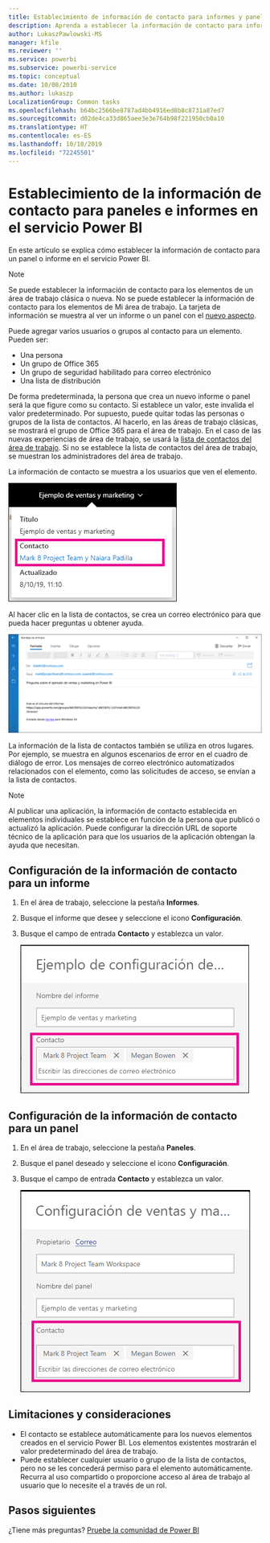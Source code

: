 ```yaml
---
title: Establecimiento de información de contacto para informes y paneles
description: Aprenda a establecer la información de contacto para informes y paneles.
author: LukaszPawlowski-MS
manager: kfile
ms.reviewer: ''
ms.service: powerbi
ms.subservice: powerbi-service
ms.topic: conceptual
ms.date: 10/08/2010
ms.author: lukaszp
LocalizationGroup: Common tasks
ms.openlocfilehash: b64bc2566be8787ad4bb4916ed8b8c8731a87ed7
ms.sourcegitcommit: d02de4ca33d865aee3e3e764b98f221950cb0a10
ms.translationtype: HT
ms.contentlocale: es-ES
ms.lasthandoff: 10/10/2019
ms.locfileid: "72245501"
---
```

# <a name="set-contact-information-for-reports-and-dashboards-in-the-power-bi-service"></a>Establecimiento de la información de contacto para paneles e informes en el servicio Power BI
En este artículo se explica cómo establecer la información de contacto para un panel o informe en el servicio Power BI.

> [!NOTE]
> Se puede establecer la información de contacto para los elementos de un área de trabajo clásica o nueva. No se puede establecer la información de contacto para los elementos de Mi área de trabajo. La tarjeta de información se muestra al ver un informe o un panel con el [nuevo aspecto](service-new-look.md).

Puede agregar varios usuarios o grupos al contacto para un elemento. Pueden ser:
* Una persona
* Un grupo de Office 365
* Un grupo de seguridad habilitado para correo electrónico
* Una lista de distribución

De forma predeterminada, la persona que crea un nuevo informe o panel será la que figure como su contacto. Si establece un valor, este invalida el valor predeterminado. Por supuesto, puede quitar todas las personas o grupos de la lista de contactos. Al hacerlo, en las áreas de trabajo clásicas, se mostrará el grupo de Office 365 para el área de trabajo. En el caso de las nuevas experiencias de área de trabajo, se usará la [lista de contactos del área de trabajo](service-create-the-new-workspaces.md#workspace-contact-list). Si no se establece la lista de contactos del área de trabajo, se muestran los administradores del área de trabajo.

La información de contacto se muestra a los usuarios que ven el elemento. 

 ![contacto del informe de servicio](media/service-item-contact/service-report-contact.png)

Al hacer clic en la lista de contactos, se crea un correo electrónico para que pueda hacer preguntas u obtener ayuda. 

 ![correo electrónico de contacto del servicio](media/service-item-contact/service-contact-email.png)
 
La información de la lista de contactos también se utiliza en otros lugares. Por ejemplo, se muestra en algunos escenarios de error en el cuadro de diálogo de error. Los mensajes de correo electrónico automatizados relacionados con el elemento, como las solicitudes de acceso, se envían a la lista de contactos. 

> [!NOTE]
> Al publicar una aplicación, la información de contacto establecida en elementos individuales se establece en función de la persona que publicó o actualizó la aplicación. Puede configurar la dirección URL de soporte técnico de la aplicación para que los usuarios de la aplicación obtengan la ayuda que necesitan.

## <a name="set-contact-information-for-a-report"></a>Configuración de la información de contacto para un informe
1. En el área de trabajo, seleccione la pestaña **Informes**.
2. Busque el informe que desee y seleccione el icono **Configuración**.
3. Busque el campo de entrada **Contacto** y establezca un valor.

     ![configuración del contacto del informe de servicio](media/service-item-contact/service-report-contact-setting.png)

## <a name="set-contact-information-for-a-dashboard"></a>Configuración de la información de contacto para un panel
1. En el área de trabajo, seleccione la pestaña **Paneles**.
2. Busque el panel deseado y seleccione el icono **Configuración**.
3. Busque el campo de entrada **Contacto** y establezca un valor.

     ![configuración de contacto del panel de servicios](media/service-item-contact/service-dashboard-contact-setting.png)

## <a name="limitations-and-considerations"></a>Limitaciones y consideraciones
* El contacto se establece automáticamente para los nuevos elementos creados en el servicio Power BI. Los elementos existentes mostrarán el valor predeterminado del área de trabajo.
* Puede establecer cualquier usuario o grupo de la lista de contactos, pero no se les concederá permiso para el elemento automáticamente. Recurra al uso compartido o proporcione acceso al área de trabajo al usuario que lo necesite el a través de un rol. 


## <a name="next-steps"></a>Pasos siguientes

¿Tiene más preguntas? [Pruebe la comunidad de Power BI](http://community.powerbi.com/)
